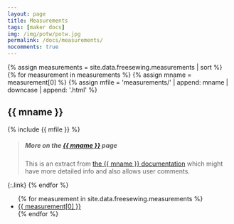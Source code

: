 ```yaml
---
layout: page
title: Measurements
tags: [maker docs]
img: /img/potw/potw.jpg
permalink: /docs/measurements/
nocomments: true
---
```

{% assign measurements = site.data.freesewing.measurements | sort %}
{% for measurement in measurements %}
{% assign mname = measurement[0] %}
{% assign mfile = 'measurements/' | append: mname | downcase | append: '.html' %}
<h2 id="{{ measurement[0] }}">{{ mname }}</h2>
{% include {{ mfile }} %}

> <h5>More on the <a href="/docs/measurements/{{ mname | downcase }}">{{ mname }}</a> page</h5>
> This is an extract from <a href="/docs/measurements/{{ mname | downcase }}">the {{ mname }} documentation</a>
> which might have more detailed info and also allows user comments.
{:.link}
{% endfor %}

<ul id="markdown-toc">
{% for measurement in site.data.freesewing.measurements %}
<li><a href="#{{ measurement[0] }}">{{ measurement[0] }}</a></li>
{% endfor %}
</ul>
